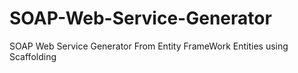# SOAP-Web-Service-Generator
SOAP Web Service Generator From Entity FrameWork Entities using Scaffolding

